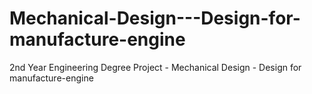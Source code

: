 # Mechanical-Design---Design-for-manufacture-engine
2nd Year Engineering Degree Project - Mechanical Design - Design for manufacture-engine
